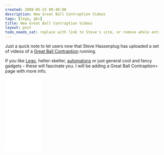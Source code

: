 ```yaml
---
created: 2008-05-25 09:40:00
description: New Great Ball Contraption Videos
tags: [lego, gbc]
title: New Great Ball Contraption Videos
layout: post
todo_needs_sat: replace with link to Steve's site, or remove whole entry
---
```

Just a quick note to let users now that Steve Hassenplug has uploaded a set of videos of a [Great Ball Contraption](/wiki/great_ball_contraption.html "Great Ball Contraption") running.

If you like [Lego](/wiki/lego.html "The best known construction toy"), helter-skelter, [automatons](/wiki/automaton.html) or just general cool and fancy gadgets - these will fascinate you. I will be adding a Great Ball Contraption= page with more info.

<iframe style="width:120px;height:240px;" marginwidth="0" marginheight="0" scrolling="no" frameborder="0" src="//ws-eu.amazon-adsystem.com/widgets/q?ServiceVersion=20070822&OneJS=1&Operation=GetAdHtml&MarketPlace=GB&source=ss&ref=as_ss_li_til&ad_type=product_link&tracking_id=orionrobots-21&language=en_GB&marketplace=amazon&region=GB&placement=B082WD5YV9&asins=B082WD5YV9&linkId=e40e6e6802507d8646f3131923f1dea1&show_border=true&link_opens_in_new_window=true"></iframe><!-- lego mindstorms review 2021 -->
